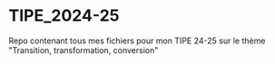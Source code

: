 # TIPE_2024-25
Repo contenant tous mes fichiers pour mon TIPE 24-25 sur le thème "Transition, transformation, conversion"
